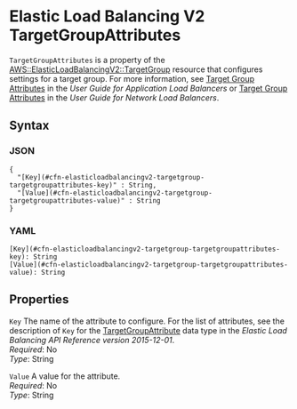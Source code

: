 # Elastic Load Balancing V2 TargetGroupAttributes<a name="aws-properties-elasticloadbalancingv2-targetgroup-targetgroupattributes"></a>

`TargetGroupAttributes` is a property of the [AWS::ElasticLoadBalancingV2::TargetGroup](aws-resource-elasticloadbalancingv2-targetgroup.md) resource that configures settings for a target group\. For more information, see [Target Group Attributes](https://docs.aws.amazon.com/elasticloadbalancing/latest/application/load-balancer-target-groups.html#target-group-attributes) in the *User Guide for Application Load Balancers* or [Target Group Attributes](https://docs.aws.amazon.com/elasticloadbalancing/latest/network/load-balancer-target-groups.html#target-group-attributes) in the *User Guide for Network Load Balancers*\.

## Syntax<a name="w2922ab1c21c10d120c31c23b5"></a>

### JSON<a name="aws-properties-elasticloadbalancingv2-targetgroup-targetgroupattributes-syntax.json"></a>

```
{
  "[Key](#cfn-elasticloadbalancingv2-targetgroup-targetgroupattributes-key)" : String,
  "[Value](#cfn-elasticloadbalancingv2-targetgroup-targetgroupattributes-value)" : String
}
```

### YAML<a name="aws-properties-elasticloadbalancingv2-targetgroup-targetgroupattributes-syntax.yaml"></a>

```
[Key](#cfn-elasticloadbalancingv2-targetgroup-targetgroupattributes-key): String
[Value](#cfn-elasticloadbalancingv2-targetgroup-targetgroupattributes-value): String
```

## Properties<a name="w2922ab1c21c10d120c31c23b7"></a>

`Key`  <a name="cfn-elasticloadbalancingv2-targetgroup-targetgroupattributes-key"></a>
The name of the attribute to configure\. For the list of attributes, see the description of `Key` for the [TargetGroupAttribute](https://docs.aws.amazon.com/elasticloadbalancing/latest/APIReference/API_TargetGroupAttribute.html) data type in the *Elastic Load Balancing API Reference version 2015\-12\-01*\.  
*Required*: No  
*Type*: String

`Value`  <a name="cfn-elasticloadbalancingv2-targetgroup-targetgroupattributes-value"></a>
A value for the attribute\.  
*Required*: No  
*Type*: String